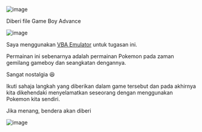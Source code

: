 ![image](https://github.com/6D756E6972/3108CTF/assets/129729880/09628ba0-9f8c-468c-8f7e-7cf35a09b5e6)

Diberi file Game Boy Advance

![image](https://github.com/6D756E6972/3108CTF/assets/129729880/9e6902a8-54f9-4173-877c-0a25892dd6b7)

Saya menggunakan [VBA Emulator](https://www.emulatorgames.net/emulators/gameboy-advance/visualboyadvance-m-64-bit-2-0-2/) untuk tugasan ini.

Permainan ini sebenarnya adalah permainan Pokemon pada zaman gemilang gameboy dan seangkatan dengannya.

Sangat nostalgia 😆

Ikuti sahaja langkah yang diberikan dalam game tersebut dan pada akhirnya kita dikehendaki menyelamatkan seseorang dengan menggunakan Pokemon kita sendiri.

Jika menang, bendera akan diberi

![image](https://github.com/6D756E6972/3108CTF/assets/129729880/c098406d-b5a2-438b-9f1e-5a38bc61666d)
